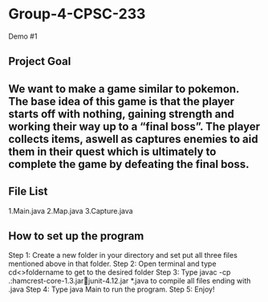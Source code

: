 # Group-4-CPSC-233

Demo #1

Project Goal
--------------------------
We want to make a game similar to pokemon. The base idea of this game is that the player starts off with nothing, gaining strength and working their way up to a “final boss”. The player collects items, aswell as captures enemies to aid them in their quest which is ultimately to complete the game by defeating the final boss. 
--------------------------

File List 
--------------------------
1.Main.java
2.Map.java
3.Capture.java

How to set up the program 
--------------------------
Step 1: Create a new folder in your directory and set put all three files mentioned above in that folder.
Step 2: Open terminal and type cd<<space>>foldername to get to the desired folder
Step 3: Type javac -cp .:hamcrest-core-1.3.jar:jar:junit-4.12.jar *.java to compile all files ending with .java
Step 4: Type java Main to run the program. 
Step 5: Enjoy!







